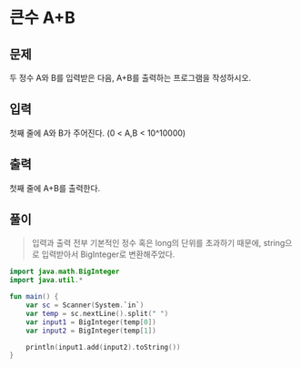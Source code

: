 # 큰수 A+B

##  문제
두 정수 A와 B를 입력받은 다음, A+B를 출력하는 프로그램을 작성하시오.

## 입력
첫째 줄에 A와 B가 주어진다.  (0 < A,B < 10^10000)

## 출력
첫째 줄에 A+B를 출력한다.

## 풀이
> 입력과 출력 전부 기본적인 정수 혹은 long의 단위를 초과하기 때문에, string으로 입력받아서 BigInteger로 변환해주었다.

```kotlin
import java.math.BigInteger
import java.util.*

fun main() {
    var sc = Scanner(System.`in`)
    var temp = sc.nextLine().split(" ")
    var input1 = BigInteger(temp[0])
    var input2 = BigInteger(temp[1])

    println(input1.add(input2).toString())
}
```